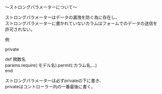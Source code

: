 〜ストロングパラメーターについて〜

ストロングパラメーターはデータの漏洩を防ぐ為に存在し、<br>
ストロングパラメーターに書かれていないカラムはフォームでのデータの送信を許可されない。<br>

例<br>

private<br>

  def 関数名<br>
    params.require(:モデル名).permit(:カラム名,…)<br>
  end<br>

ストロングパラメーターは必ずprivateの下に書き、<br>
privateはコントローラー内の一番最後に書く。